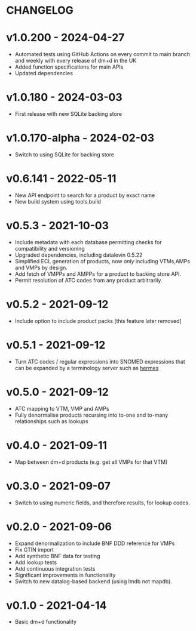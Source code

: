 # CHANGELOG

# v1.0.200 - 2024-04-27

* Automated tests using GitHub Actions on every commit to main branch and weekly with every release of dm+d in the UK
* Added function specifications for main APIs
* Updated dependencies

# v1.0.180 - 2024-03-03

* First release with new SQLite backing store
 
# v1.0.170-alpha - 2024-02-03

* Switch to using SQLite for backing store

# v0.6.141 - 2022-05-11

* New API endpoint to search for a product by exact name
* New build system using tools.build

# v0.5.3 - 2021-10-03

* Include metadata with each database permitting checks for compatibility and versioning
* Upgraded dependencies, including datalevin 0.5.22
* Simplified ECL generation of products, now *only* including VTMs,AMPs and VMPs by design.
* Add fetch of VMPPs and AMPPs for a product to backing store API.
* Permit resolution of ATC codes from any product arbitrarily.

# v0.5.2 - 2021-09-12

* Include option to include product packs [this feature later removed]

# v0.5.1 - 2021-09-12

* Turn ATC codes / regular expressions into SNOMED expressions that can be expanded by a terminology server such as [hermes](https://github.com/wardle/hermes)

# v0.5.0 - 2021-09-12

* ATC mapping to VTM, VMP and AMPs
* Fully denormalise products recursing into to-one and to-many relationships such as lookups

# v0.4.0 - 2021-09-11

* Map between dm+d products (e.g. get all VMPs for that VTM)

# v0.3.0 - 2021-09-07

* Switch to using numeric fields, and therefore results, for lookup codes.

# v0.2.0 - 2021-09-06

* Expand denormalization to include BNF DDD reference for VMPs
* Fix GTIN import 
* Add synthetic BNF data for testing
* Add lookup tests
* Add continuous integration tests
* Significant improvements in functionality
* Switch to new datalog-based backend (using lmdb not mapdb).

# v0.1.0  - 2021-04-14

* Basic dm+d functionality
